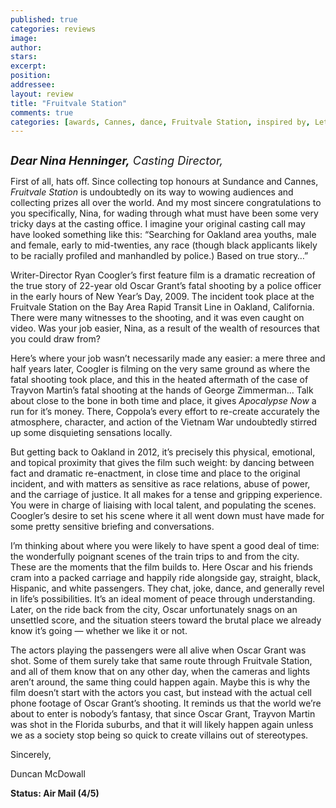 ```yaml
---
published: true
categories: reviews
image:
author: 
stars: 
excerpt: 
position: 
addressee: 
layout: review
title: "Fruitvale Station"
comments: true
categories: [awards, Cannes, dance, Fruitvale Station, inspired by, Letters, Martin, shooting, Sundance, trial, true story, ZImmerman]
---
```

<div><p><span class="full-image-block ssNonEditable"><span><a href="/letters/2013/8/6/fruitvale-station.html"><img src="http://static.squarespace.com/static/5005f6bcc4aa41161b33e89e/5329cf1fe4b07c068ebf74de/5329cf1fe4b07c068ebf7883/1375818682307/Fruitvale%20Station.jpg" alt="" /></a></span></span></p><p><em><span style="font-size:130%;"><strong>Dear Nina Henninger,</strong> Casting Director,</span></em></p><p>First of all, hats off. Since collecting top honours at Sundance and Cannes, <em>Fruitvale Station</em> is undoubtedly on its way to wowing audiences and collecting prizes all over the world. And my most sincere congratulations to you specifically, Nina, for wading through what must have been some very tricky days at the casting office. I imagine your original casting call may have looked something like this: &ldquo;Searching for Oakland area youths, male and female, early to mid-twenties, any race (though black applicants likely to be racially profiled and manhandled by police.) Based on true story&#8230;&rdquo;</p><p>Writer-Director Ryan Coogler&rsquo;s first feature film is a dramatic recreation of the true story of 22-year old Oscar Grant&rsquo;s fatal shooting by a police officer in the early hours of New Year&rsquo;s Day, 2009. The incident took place at the Fruitvale Station on the Bay Area Rapid Transit Line in Oakland, California. There were many witnesses to the shooting, and it was even caught on video. Was your job easier, Nina, as a result of the wealth of resources that you could draw from?</p><p>Here&rsquo;s where your job wasn&rsquo;t necessarily made any easier: a mere three and half years later, Coogler is filming on the very same ground as where the fatal shooting took place, and this in the heated aftermath of the case of Trayvon Martin&rsquo;s fatal shooting at the hands of George Zimmerman&hellip; Talk about close to the bone in both time and place, it gives <em>Apocalypse Now</em> a run for it&#8217;s money. There, Coppola&rsquo;s every effort to re-create accurately the atmosphere, character, and action of the Vietnam War undoubtedly stirred up some disquieting sensations locally.</p><p>But getting back to Oakland in 2012, it&rsquo;s precisely this physical, emotional, and topical proximity that gives the film such weight: by dancing between fact and dramatic re-enactment, in close time and place to the original incident, and with matters as sensitive as race relations, abuse of power, and the carriage of justice. It all makes for a tense and gripping experience. You were in charge of liaising with local talent, and populating the scenes. Coogler&rsquo;s desire to set his scene where it all went down must have made for some pretty sensitive briefing and conversations.</p><p>I&rsquo;m thinking about where you were likely to have spent a good deal of time: the wonderfully poignant scenes of the train trips to and from the city. These are the moments that the film builds to. Here Oscar and his friends cram into a packed carriage and happily ride alongside gay, straight, black, Hispanic, and white passengers. They chat, joke, dance, and generally revel in life&rsquo;s possibilities. It&rsquo;s an ideal moment of peace through understanding. Later, on the ride back from the city, Oscar unfortunately snags on an unsettled score, and the situation steers toward the brutal place we already know it&rsquo;s going &mdash; whether we like it or not.</p><p>The actors playing the passengers were all alive when Oscar Grant was shot. Some of them surely take that same route through Fruitvale Station, and all of them know that on any other day, when the cameras and lights aren&rsquo;t around, the same thing could happen again. Maybe this is why the film doesn&rsquo;t start with the actors you cast, but instead with the actual cell phone footage of Oscar Grant&rsquo;s shooting. It reminds us that the world we&rsquo;re about to enter is nobody&rsquo;s fantasy, that since Oscar Grant, Trayvon Martin was shot in the Florida suburbs, and that it will likely happen again unless we as a society stop being so quick to create villains out of stereotypes.</p><p>Sincerely,</p><p>Duncan McDowall</p><p><strong>Status: Air Mail (4/5)</strong></p></div>
